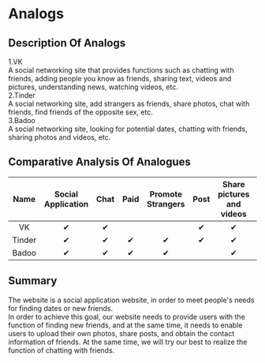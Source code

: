 # Analogs

## Description Of Analogs
1.VK   
A social networking site that provides functions such as chatting with friends, adding people you know as friends, sharing text, videos and pictures, understanding news, watching videos, etc.  
2.Tinder    
A social networking site, add strangers as friends, share photos, chat with friends, find friends of the opposite sex, etc.  
3.Badoo    
A social networking site, looking for potential dates, chatting with friends, sharing photos and videos, etc.  


## Comparative Analysis Of Analogues

| Name | Social Application | Chat | Paid | Promote Strangers | Post |Share pictures and videos|Share files|
| :-----:| :----: | :----: | :-----:| :----: | :----: | :----: |:----: |
| VK | ✔ | ✔ |   |  | ✔ | ✔ |✔ |
| Tinder | ✔ | ✔ | ✔ | ✔ | ✔ |✔ ||
| Badoo | ✔ | ✔ | ✔ | ✔ |  |✔ ||

## Summary
The website is a social application website, in order to meet people's needs for finding dates or new friends.  
In order to achieve this goal, our website needs to provide users with the function of finding new friends, and at the same time, it needs to enable users to upload their own photos, share posts, and obtain the contact information of friends. At the same time, we will try our best to realize the function of chatting with friends.  
